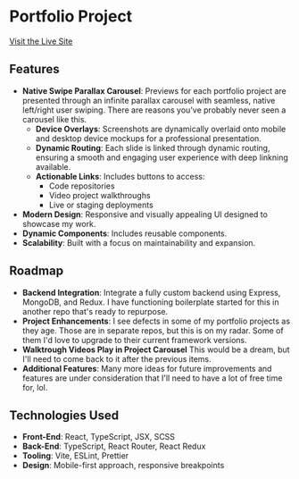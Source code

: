 # Portfolio Project

[Visit the Live Site](https://bbinteractive.io)

## Features

- **Native Swipe Parallax Carousel**: Previews for each portfolio project are presented through an infinite parallax carousel with seamless, native left/right user swiping. There are reasons you've probably never seen a carousel like this.
  - **Device Overlays**: Screenshots are dynamically overlaid onto mobile and desktop device mockups for a professional presentation.
  - **Dynamic Routing**: Each slide is linked through dynamic routing, ensuring a smooth and engaging user experience with deep linkning available.
  - **Actionable Links**: Includes buttons to access:
    - Code repositories
    - Video project walkthroughs
    - Live or staging deployments
- **Modern Design**: Responsive and visually appealing UI designed to showcase my work.
- **Dynamic Components**: Includes reusable components.
- **Scalability**: Built with a focus on maintainability and expansion.

## Roadmap

- **Backend Integration**: Integrate a fully custom backend using Express, MongoDB, and Redux. I have functioning boilerplate started for this in another repo that's ready to repurpose.
- **Project Enhancements**: I see defects in some of my portfolio projects as they age. Those are in separate repos, but this is on my radar. Some of them I'd love to upgrade to their current framework versions.
- **Walktrough Videos Play in Project Carousel** This would be a dream, but I'll need to come back to it after the previous items.
- **Additional Features**: Many more ideas for future improvements and features are under consideration that I'll need to have a lot of free time for, lol.

## Technologies Used

- **Front-End**: React, TypeScript, JSX, SCSS
- **Back-End**: TypeScript, React Router, React Redux
- **Tooling**: Vite, ESLint, Prettier
- **Design**: Mobile-first approach, responsive breakpoints
